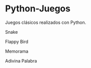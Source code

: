 # Python-Juegos
Juegos clásicos realizados con Python.

Snake

Flappy Bird

Memorama

Adivina Palabra
